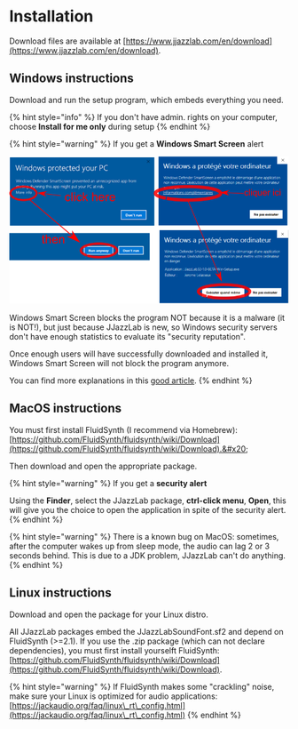 # Installation

Download files are available at [https://www.jjazzlab.com/en/download](https://www.jjazzlab.com/en/download).

## Windows instructions

Download and run the setup program, which embeds everything you need.

{% hint style="info" %}
If you don't have admin. rights on your computer, choose **Install for me only** during setup
{% endhint %}

{% hint style="warning" %}
If you get a **Windows Smart Screen** alert

<img src=".gitbook/assets/win10smartscreen.png" alt="" data-size="original">&#x20;

Windows Smart Screen blocks the program NOT because it is a malware (it is NOT!), but just because JJazzLab is new, so Windows security servers don't have enough statistics to evaluate its "security reputation".

Once enough users will have successfully downloaded and installed it, Windows Smart Screen will not block the program anymore.

You can find more explanations in this [good article](https://www.digitalcitizen.life/what-smartscreen-filter-how-does-it-work).
{% endhint %}

## MacOS instructions

You must first install FluidSynth (I recommend via Homebrew): [https://github.com/FluidSynth/fluidsynth/wiki/Download](https://github.com/FluidSynth/fluidsynth/wiki/Download).&#x20;

Then download and open the appropriate package.

{% hint style="warning" %}
If you get a **security alert**

Using the **Finder**, select the JJazzLab package, **ctrl-click menu**, **Open**, this will give you the choice to open the application in spite of the security alert.
{% endhint %}

{% hint style="warning" %}
There is a known bug on MacOS: sometimes, after the computer wakes up from sleep mode, the audio can lag 2 or 3 seconds behind. This is due to a JDK problem, JJazzLab can't do anything.
{% endhint %}



## Linux instructions

Download and open the package for your Linux distro.&#x20;

All JJazzLab packages embed the JJazzLabSoundFont.sf2 and depend on FluidSynth (>=2.1). If you use the .zip package (which can not declare dependencies), you must first install yourselft FluidSynth: [https://github.com/FluidSynth/fluidsynth/wiki/Download](https://github.com/FluidSynth/fluidsynth/wiki/Download).

{% hint style="warning" %}
If FluidSynth makes some "crackling" noise, make sure your Linux is optimized for audio applications: [https://jackaudio.org/faq/linux\_rt\_config.html](https://jackaudio.org/faq/linux\_rt\_config.html)
{% endhint %}
